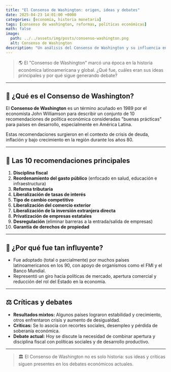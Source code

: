 ```yaml
---
title: "El Consenso de Washington: origen, ideas y debates"
date: 2025-04-23 14:01:00 +0000
categories: [economía, historia monetaria]
tags: [consenso de washington, reformas, políticas económicas]
math: false
image:
  path: ../../assets/img/posts/consenso-washington.png
  alt: Consenso de Washington
description: "Un análisis del Consenso de Washington y su influencia en las políticas económicas globales."
---
```


> 🌎 El "Consenso de Washington" marcó una época en la historia económica latinoamericana y global. ¿Qué fue, cuáles eran sus ideas principales y por qué sigue generando debate?

---

## 📜 ¿Qué es el Consenso de Washington?

El **Consenso de Washington** es un término acuñado en 1989 por el economista John Williamson para describir un conjunto de 10 recomendaciones de política económica consideradas "buenas prácticas" para países en desarrollo, especialmente en América Latina.

Estas recomendaciones surgieron en el contexto de crisis de deuda, inflación y bajo crecimiento en la región durante los años 80.

---

## 📝 Las 10 recomendaciones principales

1. **Disciplina fiscal**
2. **Reordenamiento del gasto público** (enfocado en salud, educación e infraestructura)
3. **Reforma tributaria**
4. **Liberalización de tasas de interés**
5. **Tipo de cambio competitivo**
6. **Liberalización del comercio exterior**
7. **Liberalización de la inversión extranjera directa**
8. **Privatización de empresas estatales**
9. **Desregulación** (eliminar barreras a la entrada/salida de empresas)
10. **Garantía de derechos de propiedad**

---

## 💬 ¿Por qué fue tan influyente?

- Fue adoptado (total o parcialmente) por muchos países latinoamericanos en los 90, con apoyo de organismos como el FMI y el Banco Mundial.
- Representó un giro hacia políticas de mercado, apertura comercial y reducción del rol del Estado en la economía.

---

## ⚖️ Críticas y debates

- **Resultados mixtos:** Algunos países lograron estabilidad y crecimiento, otros enfrentaron crisis y aumento de desigualdad.
- **Críticas:** Se lo asocia con recortes sociales, desempleo y pérdida de soberanía económica.
- **Debate actual:** Hoy se discute la necesidad de combinar apertura y disciplina fiscal con políticas sociales y de desarrollo productivo.

---


> 🏛️ El Consenso de Washington no es solo historia: sus ideas y críticas siguen presentes en los debates económicos actuales.
